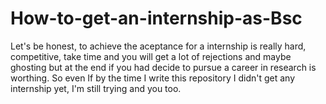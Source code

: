 # How-to-get-an-internship-as-Bsc
Let's be honest, to achieve the aceptance for a internship is really hard, competitive, take time and you will get a lot of rejections and maybe ghosting but at the end if you had decide to pursue a career in research is worthing. So even If by the time I write this repository I didn't get any internship yet, I'm still trying and you too.
